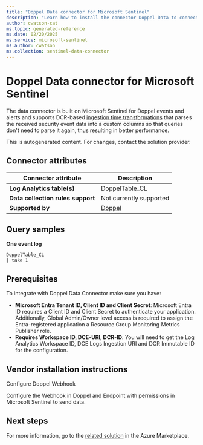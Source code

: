 ```yaml
---
title: "Doppel Data connector for Microsoft Sentinel"
description: "Learn how to install the connector Doppel Data to connect your data source to Microsoft Sentinel."
author: cwatson-cat
ms.topic: generated-reference
ms.date: 02/20/2025
ms.service: microsoft-sentinel
ms.author: cwatson
ms.collection: sentinel-data-connector
---
```


# Doppel Data connector for Microsoft Sentinel

The data connector is built on Microsoft Sentinel for Doppel events and alerts and supports DCR-based [ingestion time transformations](/azure/azure-monitor/logs/ingestion-time-transformations) that parses the received security event data into a custom columns so that queries don't need to parse it again, thus resulting in better performance.

This is autogenerated content. For changes, contact the solution provider.

## Connector attributes

| Connector attribute | Description |
| --- | --- |
| **Log Analytics table(s)** | DoppelTable_CL<br/> |
| **Data collection rules support** | Not currently supported |
| **Supported by** | [Doppel](https://www.doppel.com/request-a-demo) |

## Query samples

**One event log**

   ```kusto
DoppelTable_CL 
   | take 1
   ```



## Prerequisites

To integrate with Doppel Data Connector make sure you have: 

- **Microsoft Entra Tenant ID, Client ID and Client Secret**: Microsoft Entra ID requires a Client ID and Client Secret to authenticate your application. Additionally, Global Admin/Owner level access is required to assign the Entra-registered application a Resource Group Monitoring Metrics Publisher role.
- **Requires Workspace ID, DCE-URI, DCR-ID**: You will need to get the Log Analytics Workspace ID, DCE Logs Ingestion URI and DCR Immutable ID for the configuration.


## Vendor installation instructions

Configure Doppel Webhook

Configure the Webhook in Doppel and Endpoint with permissions in Microsoft Sentinel to send data.




## Next steps

For more information, go to the [related solution](https://azuremarketplace.microsoft.com/en-us/marketplace/apps/doppel.azure-sentinel-solution-doppel?tab=Overview) in the Azure Marketplace.
